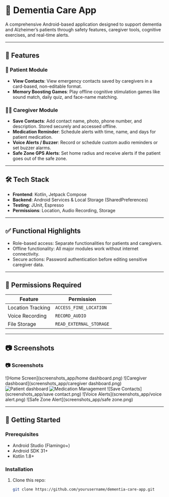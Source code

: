 # 🧠 Dementia Care App

A comprehensive Android-based application designed to support dementia and Alzheimer’s patients through safety features, caregiver tools, cognitive exercises, and real-time alerts.

---

## 📱 Features

### 👤 Patient Module
- **View Contacts**: View emergency contacts saved by caregivers in a card-based, non-editable format.
- **Memory Boosting Games**: Play offline cognitive stimulation games like sound match, daily quiz, and face-name matching.

### 🧑‍⚕️ Caregiver Module
- **Save Contacts**: Add contact name, photo, phone number, and description. Stored securely and accessed offline.
- **Medication Reminder**: Schedule alerts with time, name, and days for patient medication.
- **Voice Alerts / Buzzer**: Record or schedule custom audio reminders or set buzzer alarms.
- **Safe Zone GPS Alerts**: Set home radius and receive alerts if the patient goes out of the safe zone.

---

## 🛠️ Tech Stack

- **Frontend**: Kotlin, Jetpack Compose
- **Backend**: Android Services & Local Storage (SharedPreferences)
- **Testing**: JUnit, Espresso
- **Permissions**: Location, Audio Recording, Storage

---

## ✅ Functional Highlights

- Role-based access: Separate functionalities for patients and caregivers.
- Offline functionality: All major modules work without internet connectivity.
- Secure actions: Password authentication before editing sensitive caregiver data.

---

## 🔐 Permissions Required

| Feature           | Permission               |
|------------------|--------------------------|
| Location Tracking| `ACCESS_FINE_LOCATION`   |
| Voice Recording  | `RECORD_AUDIO`           |
| File Storage     | `READ_EXTERNAL_STORAGE`  |

---

## 📷 Screenshots

### 📷 Screenshots

![Home Screen](screenshots_app/home dashboard.png)
![Caregiver dashboard](screenshots_app/caregiver dashboard.png)
![Patient dashboard](screenshots_app/Patient_module.png)
![Medication Management](screenshots_app/Medication.png)
![Save Contacts](screenshots_app/save contact.png)
![Voice Alerts](screenshots_app/voice alert.png)
![Safe Zone Alert](screenshots_app/safe zone.png)

---

## 🚀 Getting Started

### Prerequisites
- Android Studio (Flamingo+)
- Android SDK 31+
- Kotlin 1.8+

### Installation
1. Clone this repo:
   ```bash
   git clone https://github.com/yourusername/dementia-care-app.git
